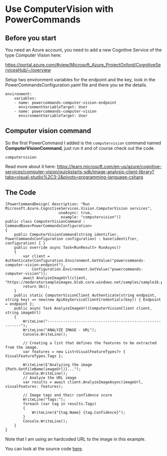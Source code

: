 # Use ComputerVision with PowerCommands
## Before you start
You need an Azure account, you need to add a new Cognitive Service of the type Computer Vision here:

https://portal.azure.com/#view/Microsoft_Azure_ProjectOxford/CognitiveServicesHub/~/overview

Setup two environment variables for the endpoint and the key, look in the PowerCommandsConfiguration.yaml file and there you se the details.

```
environment:
    variables:
    - name: powercommands-computer-vision-endpoint
      environmentVariableTarget: User
    - name: powercommands-computer-vision
      environmentVariableTarget: User
```
## Computer vision command
So the first PowerCommand I added is the ```computervision``` command named **ComputerVisionCommand**, just run it and of course check out the code.

```
computervision
```

Read more about it here: https://learn.microsoft.com/en-us/azure/cognitive-services/computer-vision/quickstarts-sdk/image-analysis-client-library?tabs=visual-studio%2C3-2&pivots=programming-language-csharp

## The Code
```
[PowerCommandDesign( description: "Run Microsoft.Azure.CognitiveServices.Vision.ComputerVision services",
                        useAsync: true,
                         example: "computervision")]
public class ComputerVisionCommand : CommandBase<PowerCommandsConfiguration>
{
    public ComputerVisionCommand(string identifier, PowerCommandsConfiguration configuration) : base(identifier, configuration) { }
    public override async Task<RunResult> RunAsync()
    {
        var client = Authenticate(Configuration.Environment.GetValue("powercommands-computer-vision-endpoint"),
            Configuration.Environment.GetValue("powercommands-computer-vision"));
        await AnalyzeImageUrl(client, "https://moderatorsampleimages.blob.core.windows.net/samples/sample16.png");
        return Ok();
    }
    public static ComputerVisionClient Authenticate(string endpoint, string key) => new(new ApiKeyServiceClientCredentials(key)) { Endpoint = endpoint };
    public async Task AnalyzeImageUrl(ComputerVisionClient client, string imageUrl)
    {
        WriteLine("----------------------------------------------------------");
        WriteLine("ANALYZE IMAGE - URL");
        Console.WriteLine();

        // Creating a list that defines the features to be extracted from the image. 
        var features = new List<VisualFeatureTypes?> { VisualFeatureTypes.Tags };

        WriteLine($"Analyzing the image {Path.GetFileName(imageUrl)}...");
        Console.WriteLine();
        // Analyze the URL image 
        var results = await client.AnalyzeImageAsync(imageUrl, visualFeatures: features);

        // Image tags and their confidence score
        WriteLine("Tags:");
        foreach (var tag in results.Tags)
        {
            WriteLine($"{tag.Name} {tag.Confidence}");
        }
        Console.WriteLine();
    }
}
```
Note that I am using an hardcoded URL to the image in this example.

You can look at the source code [here](/src/Tutorials.AzureCognitiveServices/).